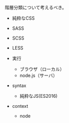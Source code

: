 階層分類について考えるべき。

* 純粋なCSS
* SASS
* SCSS
* LESS

* 実行
    * ブラウザ（ローカル）
    * node.js（サーバ）

* syntax
    * 純粋なJS(ES2016)
* context
    * node
